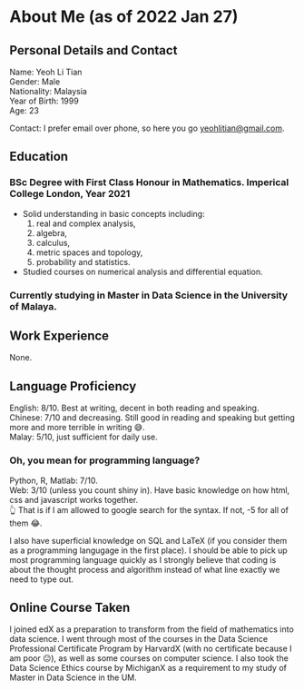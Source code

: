 # About Me (as of 2022 Jan 27)
## Personal Details and Contact

Name: Yeoh Li Tian \
Gender: Male \
Nationality: Malaysia \
Year of Birth: 1999 \
Age: 23

Contact:
I prefer email over phone, so here you go yeohlitian@gmail.com.

## Education
### BSc Degree with First Class Honour in Mathematics. Imperical College London, Year 2021
<ul>
  <li> Solid understanding in basic concepts including:
    <ol> 
      <li> real and complex analysis,  </li>
      <li> algebra, </li>
      <li> calculus, </li>
      <li> metric spaces and topology, </li>
      <li>probability and statistics. </li>
    </ol>
  </li>
  <li> Studied courses on numerical analysis and differential equation.  </li>
</ul>

### Currently studying in Master in Data Science in the University of Malaya.

## Work Experience
None.

## Language Proficiency
English: 8/10. Best at writing, decent in both reading and speaking. \
Chinese: 7/10 and decreasing. Still good in reading and speaking but getting more and more terrible in writing :sweat_smile:. \
Malay: 5/10, just sufficient for daily use.

### Oh, you mean for programming language?
Python, R, Matlab: 7/10. \
Web: 3/10 (unless you count shiny in). Have basic knowledge on how html, css and javascript works together. \
:point_up_2: That is if I am allowed to google search for the syntax. If not, -5 for all of them :joy:. 

I also have superficial knowledge on SQL and LaTeX (if you consider them as a programming langugage in the first place).
I should be able to pick up most programming language quickly as I strongly believe that coding is about the thought process and algorithm 
instead of what line exactly we need to type out.

## Online Course Taken
I joined edX as a preparation to transform from the field of mathematics into data science. I went through most of the courses in the Data Science Professional Certificate Program by HarvardX (with no certificate because I am poor :neutral_face:), as well as some courses on computer science. I also took the Data Science Ethics course by MichiganX as a requirement to my study of Master in Data Science in the UM.
